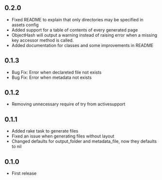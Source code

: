 0.2.0
-----

* Fixed README to explain that only directories may be specified in assets config
* Added support for a table of contents of every generated page
* ObjectHash will output a warning instead of raising error when a missing key accessor method is called.
* Added documentation for classes and some improvements in README

0.1.3
-----

* Bug Fix: Error when declareted file not exists
* Bug Fix: Error when metadata not exists

0.1.2
-----

* Removing unnecessary require of try from activesupport

0.1.1
-----

* Added rake task to generate files
* Fixed an issue when generating files without layout
* Changed defaults for output_folder and metadata_file, now they defaults to nil

0.1.0
-----

* First release
